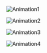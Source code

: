 ![Animation1](https://github.com/user-attachments/assets/104d8e5d-793e-41da-bb69-ae0187b446b1)

![Animation2](https://github.com/user-attachments/assets/d3901c43-80de-42a4-83fa-06c489832bb1)

![Animation3](https://github.com/user-attachments/assets/f964dfba-a070-4e52-9f8d-50cd052a99c5)

![Animation4](https://github.com/user-attachments/assets/5ce6872a-1806-4019-8176-43cb96b40899)

